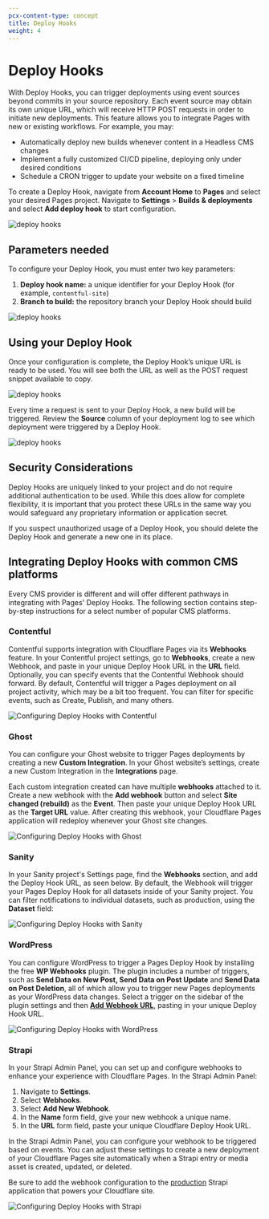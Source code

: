 ```yaml
---
pcx-content-type: concept
title: Deploy Hooks
weight: 4
---
```


# Deploy Hooks

With Deploy Hooks, you can trigger deployments using event sources beyond commits in your source repository. Each event source may obtain its own unique URL, which will receive HTTP POST requests in order to initiate new deployments. This feature allows you to integrate Pages with new or existing workflows. For example, you may:

*   Automatically deploy new builds whenever content in a Headless CMS changes
*   Implement a fully customized CI/CD pipeline, deploying only under desired conditions
*   Schedule a CRON trigger to update your website on a fixed timeline

To create a Deploy Hook, navigate from **Account Home** to **Pages** and select your desired Pages project. Navigate to **Settings** > **Builds & deployments** and select **Add deploy hook** to start configuration.

![deploy hooks](deploy-hooks-add.png)

## Parameters needed

To configure your Deploy Hook, you must enter two key parameters:

1.  **Deploy hook name:** a unique identifier for your Deploy Hook (for example, `contentful-site`)
2.  **Branch to build:** the repository branch your Deploy Hook should build

![deploy hooks](deploy-hooks-configure.png)

## Using your Deploy Hook

Once your configuration is complete, the Deploy Hook’s unique URL is ready to be used. You will see both the URL as well as the POST request snippet available to copy.

![deploy hooks](deploy-hooks-details.png)

Every time a request is sent to your Deploy Hook, a new build will be triggered. Review the **Source** column of your deployment log to see which deployment were triggered by a Deploy Hook.

![deploy hooks](deploy-hooks-deployment-logs.png)

## Security Considerations

Deploy Hooks are uniquely linked to your project and do not require additional authentication to be used. While this does allow for complete flexibility, it is important that you protect these URLs in the same way you would safeguard any proprietary information or application secret.

If you suspect unauthorized usage of a Deploy Hook, you should delete the Deploy Hook and generate a new one in its place.

## Integrating Deploy Hooks with common CMS platforms

Every CMS provider is different and will offer different pathways in integrating with Pages' Deploy Hooks. The following section contains step-by-step instructions for a select number of popular CMS platforms.

### Contentful

Contentful supports integration with Cloudflare Pages via its **Webhooks** feature. In your Contentful project settings, go to **Webhooks**, create a new Webhook, and paste in your unique Deploy Hook URL in the **URL** field. Optionally, you can specify events that the Contentful Webhook should forward. By default, Contentful will trigger a Pages deployment on all project activity, which may be a bit too frequent. You can filter for specific events, such as Create, Publish, and many others.

![Configuring Deploy Hooks with Contentful](./contentful.png)

### Ghost

You can configure your Ghost website to trigger Pages deployments by creating a new **Custom Integration**. In your Ghost website’s settings, create a new Custom Integration in the **Integrations** page.

Each custom integration created can have multiple **webhooks** attached to it. Create a new webhook with the **Add webhook** button and select **Site changed (rebuild)** as the **Event**. Then paste your unique Deploy Hook URL as the **Target URL** value. After creating this webhook, your Cloudflare Pages application will redeploy whenever your Ghost site changes.

![Configuring Deploy Hooks with Ghost](./ghost.png)

### Sanity

In your Sanity project's Settings page, find the **Webhooks** section, and add the Deploy Hook URL, as seen below. By default, the Webhook will trigger your Pages Deploy Hook for all datasets inside of your Sanity project. You can filter notifications to individual datasets, such as production, using the **Dataset** field:

![Configuring Deploy Hooks with Sanity](./sanity.png)

### WordPress

You can configure WordPress to trigger a Pages Deploy Hook by installing the free **WP Webhooks** plugin. The plugin includes a number of triggers, such as **Send Data on New Post, Send Data on Post Update** and **Send Data on Post Deletion**, all of which allow you to trigger new Pages deployments as your WordPress data changes. Select a trigger on the sidebar of the plugin settings and then [**Add Webhook URL**](https://wordpress.org/plugins/wp-webhooks/), pasting in your unique Deploy Hook URL.

![Configuring Deploy Hooks with WordPress](./wordpress.png)

### Strapi

In your Strapi Admin Panel, you can set up and configure webhooks to enhance your experience with Cloudflare Pages. In the Strapi Admin Panel:

1.  Navigate to **Settings**.
2.  Select **Webhooks**.
3.  Select **Add New Webhook**.
4.  In the **Name** form field, give your new webhook a unique name.
5.  In the **URL** form field, paste your unique Cloudflare Deploy Hook URL.

In the Strapi Admin Panel, you can configure your webhook to be triggered based on events. You can adjust these settings to create a new deployment of your Cloudflare Pages site automatically when a Strapi entry or media asset is created, updated, or deleted.

Be sure to add the webhook configuration to the [production](https://strapi.io/documentation/developer-docs/latest/setup-deployment-guides/installation.html) Strapi application that powers your Cloudflare site.

![Configuring Deploy Hooks with Strapi](./strapi.png)
